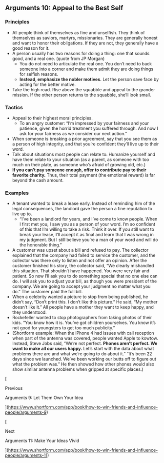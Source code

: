 ## Arguments 10: Appeal to the Best Self

### Principles

- All people think of themselves as fine and unselfish. They think of themselves as saviors, martyrs, missionaries. They are generally honest and want to honor their obligations. If they are not, they generally have a good reason for it.
- A person usually has two reasons for doing a thing: one that sounds good, and a real one. (quote from JP Morgan)
    - You do not need to articulate the real one. You don’t need to back someone into a corner and make them admit they are doing things for selfish reasons.
    - **Instead, emphasize the nobler motives.** Let the person save face by acting for the better motive.
- Take the high road. Rise above the squabble and appeal to the grander mission. If the other person returns to the squabble, she’ll look small.

### Tactics

- Appeal to their highest moral principles.
    - To an angry customer: “I’m impressed by your fairness and your patience, given the horrid treatment you suffered through. And now I ask for your fairness as we consider our next action.”
- When someone is breaking a prior agreement, say that you see them as a person of high integrity, and that you’re confident they’ll live up to their word.
- Talk about situations most people can relate to. Humanize yourself and have them relate to your situation (as a parent, as someone with too much on their plate, as someone who’s afraid of growing old, etc.)
- **If you can’t pay someone enough, offer to contribute pay to their favorite charity.** Thus, their total payment (the emotional reward) is far beyond the cash amount.

### Examples

- A tenant wanted to break a lease early. Instead of reminding him of the legal consequences, the landlord gave the person a fine reputation to live up to.
    - “I’ve been a landlord for years, and I’ve come to know people. When I first met you, I saw you as a person of your word. I’m so confident of this that I’m willing to take a risk. Think it over. If you still want to break your lease, I’ll accept it as final and learn that I was wrong in my judgment. But I still believe you’re a man of your word and will do the honorable thing.”
- A customer was upset about a bill and refused to pay. The collector explained that the company had failed to service the customer, and the collector was there only to listen and not offer an opinion. After the customer finished his story, the collector said, “We clearly mishandled this situation. That shouldn’t have happened. You were very fair and patient. So now I’ll ask you to do something special that no one else can do. I will ask you to adjust your bill, as though you were president of the company. We are going to accept your judgment no matter what you do.” The customer paid the full bill.
- When a celebrity wanted a picture to stop from being published, he didn’t say, “Don’t print this. I don’t like this picture.” He said, “My mother doesn’t like it.” All people have a mother they want to keep happy, and they understood.
- Rockefeller wanted to stop photographers from taking photos of their kids. “You know how it is. You’ve got children yourselves. You know it’s not good for youngsters to get too much publicity.”
- (Shortform example: When the iPhone 4 had issues with call reception when part of the antenna was covered, people wanted Apple to kowtow. Instead, Steve Jobs said, “We’re not perfect. **Phones aren’t perfect. We want to make all our users happy.** Let’s start with the data about what problems there are and what we’re going to do about it.” “It’s been 22 days since we launched. We’ve been working our butts off to figure out what the problem was.” He then showed how other phones would also show similar antenna problems when gripped at specific places.)

[

Previous

Arguments 9: Let Them Own Your Idea

](https://www.shortform.com/app/book/how-to-win-friends-and-influence-people/arguments-9)

[

Next

Arguments 11: Make Your Ideas Vivid

](https://www.shortform.com/app/book/how-to-win-friends-and-influence-people/arguments-11)